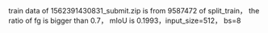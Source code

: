 train data of 1562391430831_submit.zip  is from 9587472 of split_train， the ratio of fg is bigger than 0.7， mIoU is 0.1993，input_size=512， bs=8
